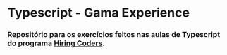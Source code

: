 # Typescript - Gama Experience

### Repositório para os exercícios feitos nas aulas de Typescript do programa [Hiring Coders](https://www.hiringcoders.com.br/).

